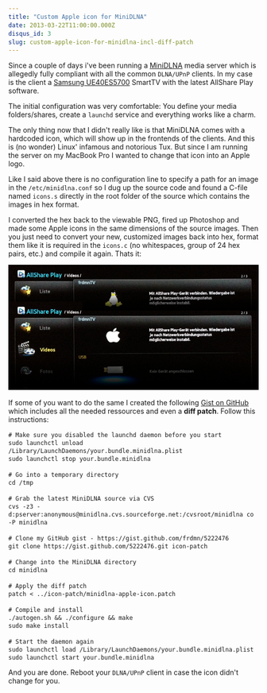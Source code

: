 ```yaml
---
title: "Custom Apple icon for MiniDLNA"
date: 2013-03-22T11:00:00.000Z
disqus_id: 3
slug: custom-apple-icon-for-minidlna-incl-diff-patch
---
```


Since a couple of days i've been running a [MiniDLNA](http://sourceforge.net/projects/minidlna/) media server which is allegedly fully compliant with all the common `DLNA/UPnP` clients. In my case is the client a [Samsung UE40ES5700](http://www.amazon.de/Samsung-UE40ES5700-LED-Backlight-Fernseher-Energieeffizienzklasse-Full-HD/dp/B007H72AFM) SmartTV with the latest AllShare Play software.

The initial configuration was very comfortable: You define your media folders/shares, create a `launchd` service and everything works like a charm.  

The only thing now that I didn't really like is that MiniDLNA comes with a hardcoded icon, which will show up in the frontends of the clients. And this is (no wonder) Linux' infamous and notorious Tux. But since I am running the server on my MacBook Pro I wanted to change that icon into an Apple logo.

Like I said above there is no configuration line to specify a path for an image in the `/etc/minidlna.conf` so I dug up the source code and found a C-file named `icons.s` directly in the root folder of the source which contains the images in hex format.

I converted the hex back to the viewable PNG, fired up Photoshop and made some Apple icons in the same dimensions of the source images. Then you just need to convert your new, customized images back into hex, format them like it is required in the `icons.c` (no whitespaces, group of 24 hex pairs, etc.) and compile it again. Thats it:

![MiniDLNA icon on Samsung SmartTV](/assets/images/posts/custom-apple-icon-for-minidlna-incl-diff-patch/1.png)

If some of you want to do the same I created the following [Gist on GitHub](https://gist.github.com/frdmn/5222476) which includes all the needed ressources and even a **diff patch**. Follow this instructions:

    # Make sure you disabled the launchd daemon before you start
    sudo launchctl unload /Library/LaunchDaemons/your.bundle.minidlna.plist
    sudo launchctl stop your.bundle.minidlna

    # Go into a temporary directory
    cd /tmp

    # Grab the latest MiniDLNA source via CVS
    cvs -z3 -d:pserver:anonymous@minidlna.cvs.sourceforge.net:/cvsroot/minidlna co -P minidlna

    # Clone my GitHub gist - https://gist.github.com/frdmn/5222476
    git clone https://gist.github.com/5222476.git icon-patch

    # Change into the MiniDLNA directory
    cd minidlna

    # Apply the diff patch
    patch < ../icon-patch/minidlna-apple-icon.patch

    # Compile and install
    ./autogen.sh && ./configure && make
    sudo make install

    # Start the daemon again
    sudo launchctl load /Library/LaunchDaemons/your.bundle.minidlna.plist
    sudo launchctl start your.bundle.minidlna

And you are done. Reboot your `DLNA/UPnP` client in case the icon didn't change for you.
